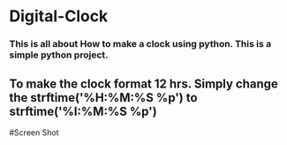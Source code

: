 # Digital-Clock
### This is all about How to make a clock using python. This is a simple python project. 
## To make the clock format 12 hrs. Simply change the strftime('%H:%M:%S %p') to strftime('%I:%M:%S %p')

#Screen Shot

